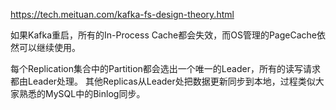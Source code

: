 https://tech.meituan.com/kafka-fs-design-theory.html

如果Kafka重启，所有的In-Process Cache都会失效，而OS管理的PageCache依然可以继续使用。

每个Replication集合中的Partition都会选出一个唯一的Leader，所有的读写请求都由Leader处理。
其他Replicas从Leader处把数据更新同步到本地，过程类似大家熟悉的MySQL中的Binlog同步。